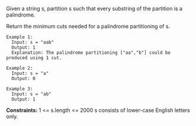 Given a string s, partition s such that every substring of the partition is a palindrome.

Return the minimum cuts needed for a palindrome partitioning of s.

```
Example 1:
  Input: s = "aab"
  Output: 1
  Explanation: The palindrome partitioning ["aa","b"] could be produced using 1 cut.

Example 2:
  Input: s = "a"
  Output: 0

Example 3:
  Input: s = "ab"
  Output: 1
``` 

**Constraints:**
  1 <= s.length <= 2000
  s consists of lower-case English letters only.